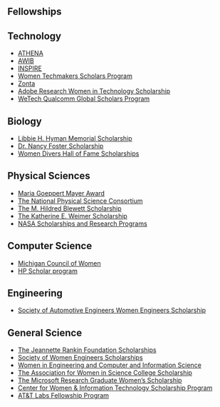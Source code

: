 Fellowships
-----------

Technology
----------

- [ATHENA](https://nashvillecable.org/advocacy/athena/)
- [AWIB](http://www.awib.org/index.cfm?fuseaction=Page.ViewPage&PageID=811)
- [INSPIRE](http://www.inspire-dst.gov.in/fellowship.html)
- [Women Techmakers Scholars Program](https://www.womentechmakers.com/scholars)
- [Zonta](https://www.zonta.org/Global-Impact/Education/Women-in-Business-Scholarship)
- [Adobe Research Women in Technology Scholarship](https://research.adobe.com/scholarship/)
- [WeTech Qualcomm Global Scholars Program](https://www.iie.org/en/Programs/WeTech/STEM-Scholarships-for-Women/Qualcomm-Global-Scholars-Program)

Biology
-------

- [Libbie H. Hyman Memorial Scholarship](http://www.sicb.org/grants/hyman/)
- [Dr. Nancy Foster Scholarship](https://fosterscholars.noaa.gov/)
- [Women Divers Hall of Fame Scholarships](http://www.wdhof.org/)

Physical Sciences
-----------------

- [Maria Goeppert Mayer Award](https://www.aps.org/programs/honors/prizes/goeppert-mayer.cfm)
- [The National Physical Science Consortium](https://expd.uw.edu/expo/scholarships/npscgf)
- [The M. Hildred Blewett Scholarship](https://www.aps.org/programs/women/scholarships/blewett/)
- [The Katherine E. Weimer Scholarship](https://www.aps.org/programs/women/scholarships/katherineweimer.cfm)
- [NASA Scholarships and Research Programs](https://science.nasa.gov/learners/learner-opportunities)

Computer Science
----------------

- [Michigan Council of Women](https://www.mcwt.org/)
- [HP Scholar program](https://swsis.wordpress.com/applying-for-scholarships/)

Engineering
-----------

- [Society of Automotive Engineers Women Engineers Scholarship](https://scholarships.swe.org/applications/login.asp)

General Science
---------------

- [The Jeannette Rankin Foundation Scholarships](https://www.scholarships.com/financial-aid/college-scholarships/scholarships-by-type/scholarships-for-women/jeannette-rankin-womens-scholarship-fund/)
- [Society of Women Engineers Scholarships](https://scholarships.swe.org/applications/login.asp)
- [Women in Engineering and Computer and Information Science](https://www.nsf.gov/pubs/2003/nsf03050/nsf03050.htm)
- [The Association for Women in Science College Scholarship](https://www.awis.org/)
- [The Microsoft Research Graduate Women’s Scholarship](https://www.studyandscholarships.com/2013/04/microsoft-research-graduate-womens-scholarship-program.html)
- [Center for Women & Information Technology Scholarship Program](https://wiit.uncg.edu/scholarships/)
- [AT&T Labs Fellowship Program](https://searchkey.us/2016/11/23/att-labs-fellowship-program/)
